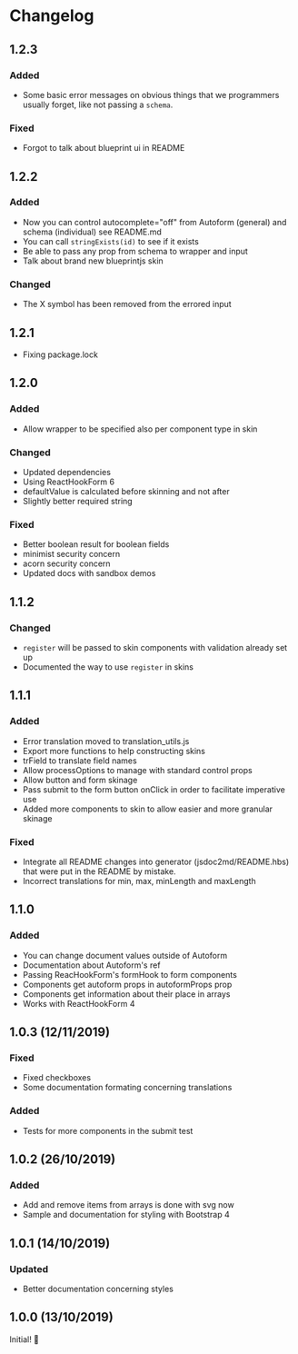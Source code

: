 # Changelog

## 1.2.3

### Added

* Some basic error messages on obvious things that we programmers usually forget, like not passing a `schema`.

### Fixed

* Forgot to talk about blueprint ui in README

## 1.2.2

### Added

* Now you can control autocomplete="off" from Autoform (general) and schema (individual)  see README.md
* You can call `stringExists(id)` to see if it exists
* Be able to pass any prop from schema to wrapper and input
* Talk about brand new blueprintjs skin

### Changed

* The X symbol has been removed from the errored input

## 1.2.1

* Fixing package.lock

## 1.2.0

### Added

* Allow wrapper to be specified also per component type in skin

### Changed

* Updated dependencies
* Using ReactHookForm 6
* defaultValue is calculated before skinning and not after
* Slightly better required string

### Fixed

* Better boolean result for boolean fields
* minimist security concern
* acorn security concern
* Updated docs with sandbox demos

## 1.1.2

### Changed

* `register` will be passed to skin components with validation already set up
* Documented the way to use `register` in skins

## 1.1.1

### Added

* Error translation moved to translation_utils.js
* Export more functions to help constructing skins
* trField to translate field names
* Allow processOptions to manage with standard control props
* Allow button and form skinage
* Pass submit to the form button onClick in order to facilitate imperative use
* Added more components to skin to allow easier and more granular skinage

### Fixed

* Integrate all README changes into generator (jsdoc2md/README.hbs) that were put in the README by mistake.
* Incorrect translations for min, max, minLength and maxLength

## 1.1.0

### Added

* You can change document values outside of Autoform
* Documentation about Autoform's ref
* Passing ReacHookForm's formHook to form components
* Components get autoform props in autoformProps prop
* Components get information about their place in arrays
* Works with ReactHookForm 4

## 1.0.3 (12/11/2019)

### Fixed

* Fixed checkboxes
* Some documentation formating concerning translations

### Added

* Tests for more components in the submit test

## 1.0.2 (26/10/2019)

### Added

* Add and remove items from arrays is done with svg now
* Sample and documentation for styling with Bootstrap 4

## 1.0.1 (14/10/2019)

### Updated

* Better documentation concerning styles

## 1.0.0 (13/10/2019)

Initial! :metal:
